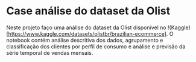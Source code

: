 # Case análise do dataset da Olist

Neste projeto faço uma análise do dataset da Olist disponível no !(Kaggle)[https://www.kaggle.com/datasets/olistbr/brazilian-ecommerce].
O notebook contém análise descritiva dos dados, agrupamento e classificação dos clientes por perfil de consumo e análise e previsão da série temporal de vendas mensais.
